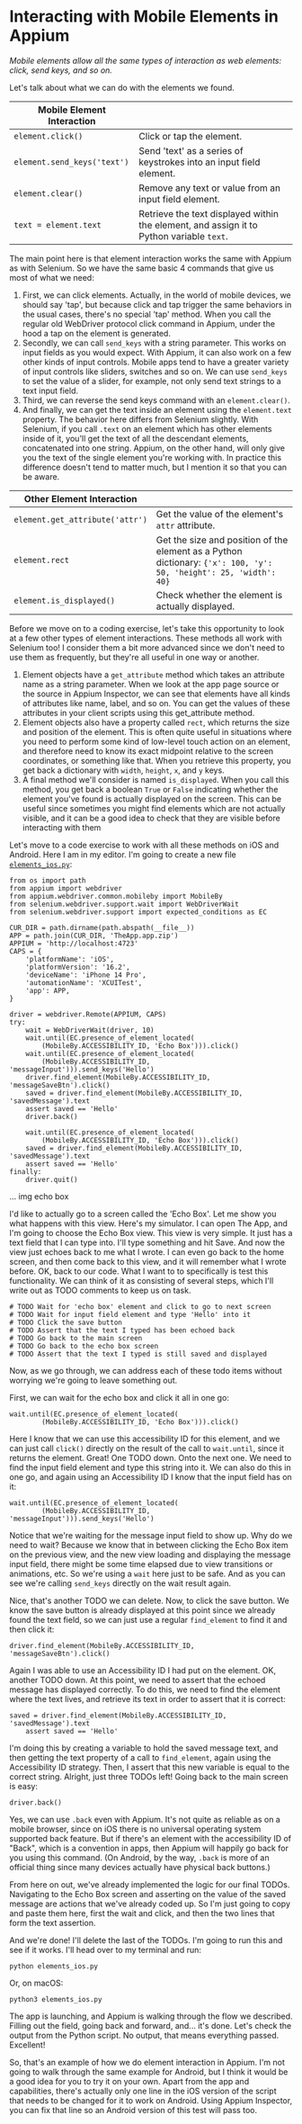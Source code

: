 # Interacting with Mobile Elements in Appium

*Mobile elements allow all the same types of interaction as web elements: click, send keys, and so on.*

Let's talk about what we can do with the elements we found.

| Mobile Element Interaction |  |
| ---- | ---- |
| <code>element.click()</code> | Click or tap the element. |
| <code>element.send_keys('text')</code> | Send 'text' as a series of keystrokes into an input field element. |
| <code>element.clear()</code> | Remove any text or value from an input field element. |
| <code>text = element.text</code> | Retrieve the text displayed within the element, and assign it to Python variable <code>text</code>. |

The main point here is that element interaction works the same with Appium as with Selenium. So we have the same basic 4 commands that give us most of what we need:

1. First, we can click elements. Actually, in the world of mobile devices, we should say 'tap', but because click and tap trigger the same behaviors in the usual cases, there's no special 'tap' method. When you call the regular old WebDriver protocol click command in Appium, under the hood a tap on the element is generated.
2. Secondly, we can call <code>send_keys</code> with a string parameter. This works on input fields as you would expect. With Appium, it can also work on a few other kinds of input controls. Mobile apps tend to have a greater variety of input controls like sliders, switches and so on. We can use <code>send_keys</code> to set the value of a slider, for example, not only send text strings to a text input field.
3. Third, we can reverse the send keys command with an <code>element.clear()</code>.
4. And finally, we can get the text inside an element using the <code>element.text</code> property. The behavior here differs from Selenium slightly. With Selenium, if you call <code>.text</code> on an element which has other elements inside of it, you'll get the text of all the descendant elements, concatenated into one string. Appium, on the other hand, will only give you the text of the single element you're working with. In practice this difference doesn't tend to matter much, but I mention it so that you can be aware.

| Other Element Interaction |  |
| ---- | ---- |
| <code>element.get_attribute('attr')</code> | Get the value of the element's <code>attr</code> attribute. |
| <code>element.rect</code> | Get the size and position of the element as a Python dictionary:  <code>{'x': 100, 'y': 50, 'height': 25, 'width': 40}</code> |
| <code>element.is_displayed()</code> | Check whether the element is actually displayed. |


Before we move on to a coding exercise, let's take this opportunity to look at a few other types of element interactions. These methods all work with Selenium too! I consider them a bit more advanced since we don't need to use them as frequently, but they're all useful in one way or another.

1. Element objects have a <code>get_attribute</code> method which takes an attribute name as a string parameter. When we look at the app page source or the source in Appium Inspector, we can see that elements have all kinds of attributes like name, label, and so on. You can get the values of these attributes in your client scripts using this get_attribute method.
2. Element objects also have a property called <code>rect</code>, which returns the size and position of the element. This is often quite useful in situations where you need to perform some kind of low-level touch action on an element, and therefore need to know its exact midpoint relative to the screen coordinates, or something like that. When you retrieve this property, you get back a dictionary with <code>width</code>, <code>height</code>, <code>x</code>, and <code>y</code> keys.
3. A final method we'll consider is named <code>is_displayed</code>. When you call this method, you get back a boolean <code>True</code> or <code>False</code> indicating whether the element you've found is actually displayed on the screen. This can be useful since sometimes you might find elements which are not actually visible, and it can be a good idea to check that they are visible before interacting with them


Let's move to a code exercise to work with all these methods on iOS and Android. Here I am in my editor. I'm going to create a new file [<code>elements_ios.py</code>](https://github.com/lana-20/appium-elements-interaction/blob/main/elements_ios.py):

    from os import path
    from appium import webdriver
    from appium.webdriver.common.mobileby import MobileBy
    from selenium.webdriver.support.wait import WebDriverWait
    from selenium.webdriver.support import expected_conditions as EC

    CUR_DIR = path.dirname(path.abspath(__file__))
    APP = path.join(CUR_DIR, 'TheApp.app.zip')
    APPIUM = 'http://localhost:4723'
    CAPS = {
        'platformName': 'iOS',
        'platformVersion': '16.2',
        'deviceName': 'iPhone 14 Pro',
        'automationName': 'XCUITest',
        'app': APP,
    }

    driver = webdriver.Remote(APPIUM, CAPS)
    try:
        wait = WebDriverWait(driver, 10)
        wait.until(EC.presence_of_element_located(
            (MobileBy.ACCESSIBILITY_ID, 'Echo Box'))).click()
        wait.until(EC.presence_of_element_located(
            (MobileBy.ACCESSIBILITY_ID, 'messageInput'))).send_keys('Hello')
        driver.find_element(MobileBy.ACCESSIBILITY_ID, 'messageSaveBtn').click()
        saved = driver.find_element(MobileBy.ACCESSIBILITY_ID, 'savedMessage').text
        assert saved == 'Hello'
        driver.back()

        wait.until(EC.presence_of_element_located(
            (MobileBy.ACCESSIBILITY_ID, 'Echo Box'))).click()
        saved = driver.find_element(MobileBy.ACCESSIBILITY_ID, 'savedMessage').text
        assert saved == 'Hello'
    finally:
        driver.quit()

... img echo box

I'd like to actually go to a screen called the 'Echo Box'. Let me show you what happens with this view. Here's my simulator. I can open The App, and I'm going to choose the Echo Box view. This view is very simple. It just has a text field that I can type into. I'll type something and hit Save. And now the view just echoes back to me what I wrote. I can even go back to the home screen, and then come back to this view, and it will remember what I wrote before. OK, back to our code. What I want to to specifically is test this functionality. We can think of it as consisting of several steps, which I'll write out as TODO comments to keep us on task.

    # TODO Wait for 'echo box' element and click to go to next screen
    # TODO Wait for input field element and type 'Hello' into it
    # TODO Click the save button
    # TODO Assert that the text I typed has been echoed back
    # TODO Go back to the main screen
    # TODO Go back to the echo box screen
    # TODO Assert that the text I typed is still saved and displayed

Now, as we go through, we can address each of these todo items without worrying we're going to leave something out.

First, we can wait for the echo box and click it all in one go:

    wait.until(EC.presence_of_element_located(
            (MobileBy.ACCESSIBILITY_ID, 'Echo Box'))).click()

Here I know that we can use this accessibility ID for this element, and we can just call <code>click()</code> directly on the result of the call to <code>wait.until</code>, since it returns the element. Great! One TODO down. Onto the next one. We need to find the input field element and type this string into it. We can also do this in one go, and again using an Accessibility ID I know that the input field has on it:

    wait.until(EC.presence_of_element_located(
            (MobileBy.ACCESSIBILITY_ID, 'messageInput'))).send_keys('Hello')

Notice that we're waiting for the message input field to show up. Why do we need to wait? Because we know that in between clicking the Echo Box item on the previous view, and the new view loading and displaying the message input field, there might be some time elapsed due to view transitions or animations, etc. So we're using a <code>wait</code> here just to be safe. And as you can see we're calling <code>send_keys</code> directly on the wait result again.

Nice, that's another TODO we can delete. Now, to click the save button. We know the save button is already displayed at this point since we already found the text field, so we can just use a regular <code>find_element</code> to find it and then click it:

    driver.find_element(MobileBy.ACCESSIBILITY_ID, 'messageSaveBtn').click()

Again I was able to use an Accessibility ID I had put on the element. OK, another TODO down. At this point, we need to assert that the echoed message has displayed correctly. To do this, we need to find the element where the text lives, and retrieve its text in order to assert that it is correct:

    saved = driver.find_element(MobileBy.ACCESSIBILITY_ID, 'savedMessage').text
        assert saved == 'Hello'

I'm doing this by creating a variable to hold the saved message text, and then getting the text property of a call to <code>find_element</code>, again using the Accessibility ID strategy. Then, I assert that this new variable is equal to the correct string. Alright, just three TODOs left! Going back to the main screen is easy:

    driver.back()

Yes, we can use <code>.back</code> even with Appium. It's not quite as reliable as on a mobile browser, since on iOS there is no universal operating system supported back feature. But if there's an element with the accessibility ID of "Back", which is a convention in apps, then Appium will happily go back for you using this command. (On Android, by the way, <code>.back</code> is more of an official thing since many devices actually have physical back buttons.)

From here on out, we've already implemented the logic for our final TODOs. Navigating to the Echo Box screen and asserting on the value of the saved message are actions that we've already coded up. So I'm just going to copy and paste them here, first the wait and click, and then the two lines that form the text assertion.

And we're done! I'll delete the last of the TODOs. I'm going to run this and see if it works. I'll head over to my terminal and run:

    python elements_ios.py

Or, on macOS:

    python3 elements_ios.py

The app is launching, and Appium is walking through the flow we described. Filling out the field, going back and forward, and... it's done. Let's check the output from the Python script. No output, that means everything passed. Excellent!

So, that's an example of how we do element interaction in Appium. I'm not going to walk through the same example for Android, but I think it would be a good idea for you to try it on your own. Apart from the app and capabilities, there's actually only one line in the iOS version of the script that needs to be changed for it to work on Android. Using Appium Inspector, you can fix that line so an Android version of this test will pass too.






